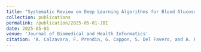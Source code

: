```yaml
---
title: "Systematic Review on Deep Learning Algorithms for Blood Glucose Forecasting in Type 1 Diabetes"
collection: publications
permalink: /publication/2025-05-01-JBI
date: 2025-05-01
venue: 'Journal of Biomedical and Health Informatics'
citation: 'A. Calzavara, F. Prendin, G. Cappon, S. Del Favero, and A. Facchinetti, "Systematic Review on Deep Learning Algorithms for Blood Glucose Forecasting in Type 1 Diabetes" <i>Journal of Biomedical and Health Informatics</i> (under revision, submitted May 2025).'
---
```

